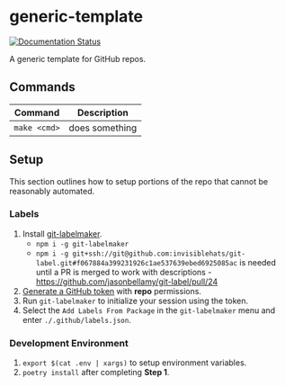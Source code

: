 # generic-template

[![Documentation Status](https://readthedocs.org/projects/generic-template/badge/?version=stable)](https://generic-template.readthedocs.io/en/stable/)

A generic template for GitHub repos.

## Commands

| Command               | Description                            |
|-----------------------|----------------------------------------|
| `make <cmd>`          | does something                         |

## Setup

This section outlines how to setup portions of the repo that cannot be reasonably automated.

### Labels

1. Install [git-labelmaker](https://github.com/himynameisdave/git-labelmaker).
   - `npm i -g git-labelmaker`
   - `npm i -g git+ssh://git@github.com:invisiblehats/git-label.git#f067884a399231926c1ae537639ebed6925085ac` is needed until a PR is merged to work with descriptions - <https://github.com/jasonbellamy/git-label/pull/24>
2. [Generate a GitHub token](https://github.com/settings/tokens) with **repo** permissions.
3. Run `git-labelmaker` to initialize your session using the token.
4. Select the `Add Labels From Package` in the `git-labelmaker` menu and enter `./.github/labels.json`.

### Development Environment

1. `export $(cat .env | xargs)` to setup environment variables.
2. `poetry install` after completing **Step 1**.
